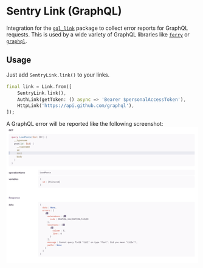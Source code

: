 # Sentry Link (GraphQL)

Integration for the [`gql_link`](https://pub.dev/packages/gql_link) package to collect error reports for GraphQL requests. This is used by a wide variety of GraphQL libraries like [`ferry`](https://pub.dev/packages/ferry) or [`graphql`](https://pub.dev/packages/graphql).


## Usage

Just add `SentryLink.link()` to your links.
```dart
final link = Link.from([
    SentryLink.link(),
    AuthLink(getToken: () async => 'Bearer $personalAccessToken'),
    HttpLink('https://api.github.com/graphql'),
]);
```

A GraphQL error will be reported like the following screenshot: 
<img src="https://raw.githubusercontent.com/ueman/sentry-dart-tools/main/sentry_link/screenshot.png" />
